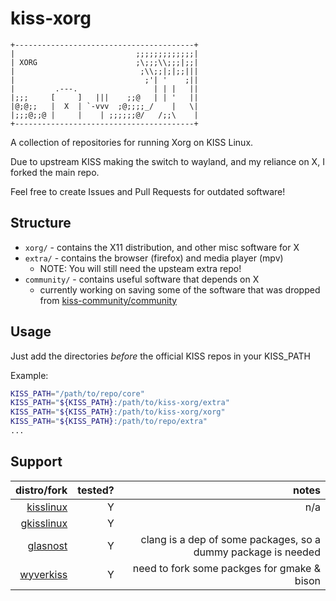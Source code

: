# kiss-xorg

```ascii
+----------------------------------------+
|                           ;;;;;;;;;;;;;|
| XORG                      ;\;;;\\;;;|;;|
|                            ;\\;;|;|;;|||
|                             ;'| '    ;||
|         .---.                 | | |   ||
|;;;     [     ]   |||    ;;@   | | '   ||
|@;@;;   |  X  | `-vvv  ;@;;;;_/    |   \|
|;;;@;;@ |     |    | ;;;;;;@/   /;;\    |
+----------------------------------------+
```

A collection of repositories for running Xorg on KISS Linux.

Due to upstream KISS making the switch to wayland, and
my reliance on X, I forked the main repo.

Feel free to create Issues and Pull Requests for outdated software!

## Structure

* `xorg/`  - contains the X11 distribution, and other misc software for X
* `extra/` - contains the browser (firefox) and media player (mpv)
	* NOTE: You will still need the upsteam extra repo!
* `community/` - contains useful software that depends on X
	* currently working on saving some of the software that was dropped from [kiss-community/community](https://github.com/kiss-community/community)

## Usage

Just add the directories *before* the official KISS repos in your KISS_PATH

Example:

```sh
KISS_PATH="/path/to/repo/core"
KISS_PATH="${KISS_PATH}:/path/to/kiss-xorg/extra"
KISS_PATH="${KISS_PATH}:/path/to/kiss-xorg/xorg"
KISS_PATH="${KISS_PATH}:/path/to/repo/extra"
...
```

## Support

distro/fork | tested? | notes
-----------:|--------:|-----:
[kisslinux](https://kisslinux.org) | Y | n/a
[gkisslinux](https://github.com/kiss-community/grepo) | Y |
[glasnost](https://glasnost.org) | Y | clang is a dep of some packages, so a dummy package is needed
[wyverkiss](https://github.com/wyvertux) | Y | need to fork some packges for gmake & bison

